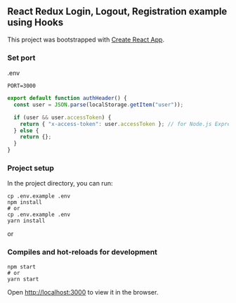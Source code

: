 ## React Redux Login, Logout, Registration example using Hooks

This project was bootstrapped with [Create React App](https://github.com/facebook/create-react-app).

### Set port

.env

```
PORT=3000
```

```js
export default function authHeader() {
  const user = JSON.parse(localStorage.getItem("user"));

  if (user && user.accessToken) {
    return { "x-access-token": user.accessToken }; // for Node.js Express back-end
  } else {
    return {};
  }
}
```

### Project setup

In the project directory, you can run:

```
cp .env.example .env
npm install
# or
cp .env.example .env
yarn install
```

or

### Compiles and hot-reloads for development

```
npm start
# or
yarn start
```

Open [http://localhost:3000](http://localhost:3000) to view it in the browser.
